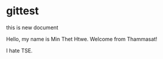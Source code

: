 # gittest

this is new document

Hello, my name is Min Thet Htwe.
Welcome from Thammasat!

I hate TSE.
